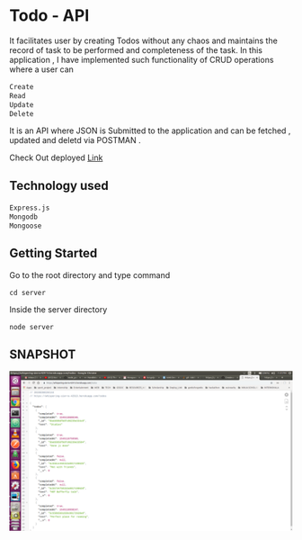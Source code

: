 # Todo - API
It facilitates user by creating Todos without any chaos and maintains the record of task to be performed and completeness of the task. 
In this application , I have implemented such functionality of CRUD operations where a user can
```
Create
Read
Update
Delete
```
It is an API where JSON is Submitted to the application and can be fetched , updated and deletd via POSTMAN .

Check Out deployed [Link](https://whispering-sierra-42913.herokuapp.com/todos)
## Technology used
```
Express.js
Mongodb
Mongoose
```

## Getting Started
Go to the root directory and type command
```
cd server
```
Inside the server directory
```
node server
```
## SNAPSHOT
![Todo API](/TODO_API.png)
